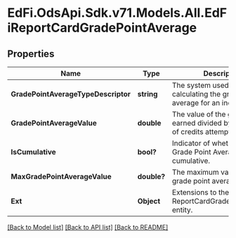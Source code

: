 # EdFi.OdsApi.Sdk.v71.Models.All.EdFiReportCardGradePointAverage

## Properties

Name | Type | Description | Notes
------------ | ------------- | ------------- | -------------
**GradePointAverageTypeDescriptor** | **string** | The system used for calculating the grade point average for an individual. | 
**GradePointAverageValue** | **double** | The value of the grade points earned divided by the number of credits attempted. | 
**IsCumulative** | **bool?** | Indicator of whether or not the Grade Point Average value is cumulative. | [optional] 
**MaxGradePointAverageValue** | **double?** | The maximum value for the grade point average. | [optional] 
**Ext** | **Object** | Extensions to the ReportCardGradePointAverage entity. | [optional] 

[[Back to Model list]](../README.md#documentation-for-models) [[Back to API list]](../README.md#documentation-for-api-endpoints) [[Back to README]](../README.md)

